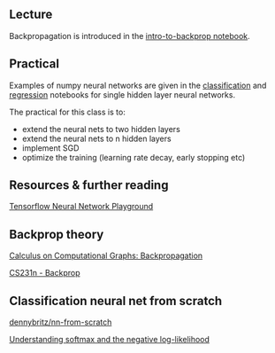 ## Lecture

Backpropagation is introduced in the [intro-to-backprop notebook]().

## Practical

Examples of numpy neural networks are given in the [classification]() and [regression]() notebooks for single hidden layer neural networks.

The practical for this class is to:
- extend the neural nets to two hidden layers
- extend the neural nets to n hidden layers
- implement SGD
- optimize the training (learning rate decay, early stopping etc)

## Resources & further reading

[Tensorflow Neural Network Playground](https://playground.tensorflow.org/)

## Backprop theory

[Calculus on Computational Graphs: Backpropagation](http://colah.github.io/posts/2015-08-Backprop/)

[CS231n - Backprop](http://cs231n.github.io/optimization-2/)

## Classification neural net from scratch

[dennybritz/nn-from-scratch](https://github.com/dennybritz/nn-from-scratch/blob/master/nn-from-scratch.ipynb)

[Understanding softmax and the negative log-likelihood](https://ljvmiranda921.github.io/notebook/2017/08/13/softmax-and-the-negative-log-likelihood/
)
